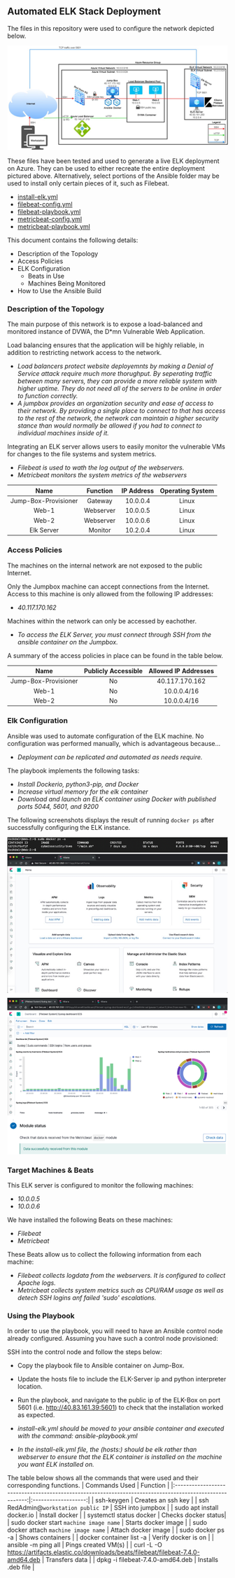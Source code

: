 ## Automated ELK Stack Deployment

The files in this repository were used to configure the network depicted below.
  

![NetworkDiagram](Images/NetworkDiagram.jpg)

These files have been tested and used to generate a live ELK deployment on Azure. They can be used to either recreate the entire deployment pictured above. Alternatively, select portions of the Ansible folder may be used to install only certain pieces of it, such as Filebeat.

  - [install-elk.yml](Ansible/install-elk.yml)
  - [filebeat-config.yml](Ansible/filebeat-config.yml)
  - [filebeat-playbook.yml](Ansible/filebeat-playbook.yml)
  - [metricbeat-config.yml](Ansible/metricbeat-config.yml)
  - [metricbeat-playbook.yml](Ansible/metricbeat-playbook.yml)

This document contains the following details:
- Description of the Topology
- Access Policies
- ELK Configuration
  - Beats in Use
  - Machines Being Monitored
- How to Use the Ansible Build


### Description of the Topology

The main purpose of this network is to expose a load-balanced and monitored instance of DVWA, the D*mn Vulnerable Web Application.

Load balancing ensures that the application will be highly reliable, in addition to restricting network access to the network.
- _Load balancers protect website deployemnts by making a Denial of Service attack require much more thorughput. By seperating traffic between many servers, they can provide a more reliable system with higher uptime. They do not need all of the servers to be online in order to function correctly._
- _A jumpbox provides an organization security and ease of access to their network. By providing a single place to connect to that has access to the rest of the network, the network can maintain a higher security stance than would normally be allowed if you had to connect to individual machines inside of it._

Integrating an ELK server allows users to easily monitor the vulnerable VMs for changes to the file systems and system metrics.
- _Filebeat is used to wath the log output of the webservers._
- _Metricbeat monitors the system metrics of the webservers_


|         Name         |  Function  | IP Address | Operating System |
|:--------------------:|:----------:|:----------:|:----------------:|
| Jump-Box-Provisioner |   Gateway  |  10.0.0.4  |       Linux      |
|         Web-1        |  Webserver |  10.0.0.5  |       Linux      |
|         Web-2        |  Webserver |  10.0.0.6  |       Linux      |
|       Elk Server     |   Monitor  |  10.2.0.4  |       Linux      |

### Access Policies

The machines on the internal network are not exposed to the public Internet. 

Only the Jumpbox machine can accept connections from the Internet. Access to this machine is only allowed from the following IP addresses:
- _40.117.170.162_


Machines within the network can only be accessed by eachother.
- _To access the ELK Server, you must connect through SSH from the ansible container on the Jumpbox._

A summary of the access policies in place can be found in the table below.

|         Name         | Publicly Accessible |     Allowed IP Addresses    |
|:--------------------:|:-------------------:|:---------------------------:|
| Jump-Box-Provisioner |          No         |        40.117.170.162       |
|         Web-1        |          No         |         10.0.0.4/16         |
|         Web-2        |          No         |         10.0.0.4/16         |

### Elk Configuration

Ansible was used to automate configuration of the ELK machine. No configuration was performed manually, which is advantageous because...
- _Deployment can be replicated and automated as needs require._

The playbook implements the following tasks:
- _Install Dockerio, python3-pip, and Docker_
- _Increase virtual memory for the elk container_
- _Download and launch an ELK container using Docker with published ports 5044, 5601, and 9200_

The following screenshots displays the result of running `docker ps` after successfully configuring the ELK instance.

![dockerps.jpg](Images/dockerps.jpg)
![kibana1.jpg](Images/kibana1.jpg)
![kibana2.jpg](Images/kibana2.jpg)

### Target Machines & Beats
This ELK server is configured to monitor the following machines:
- _10.0.0.5_
- _10.0.0.6_

We have installed the following Beats on these machines:
- _Filebeat_
- _Metricbeat_

These Beats allow us to collect the following information from each machine:
- _Filebeat collects logdata from the webservers. It is configured to collect Apache logs._
- _Metricbeat collects system metrics such as CPU/RAM usage as well as detech SSH logins anf failed 'sudo' escalations._

### Using the Playbook
In order to use the playbook, you will need to have an Ansible control node already configured. Assuming you have such a control node provisioned: 

SSH into the control node and follow the steps below:
- Copy the playbook file to Ansible container on Jump-Box.
- Update the hosts file to include the ELK-Server ip and python interpreter location.
- Run the playbook, and navigate to the public ip of the ELK-Box on port 5601 (i.e. http://40.83.161.39:5601) to check that the installation worked as expected.

- _install-elk.yml should be moved to your ansible container and executed with the command: ansible-playbook.yml_
- _In the install-elk.yml file, the (hosts:) should be elk rather than webserver to ensure that the ELK container is installed on the machine you want ELK installed on._

The table below shows all the commands that were used and their corresponding functions.
|         Commands Used                                                                                   |       Function      |
|:-------------------------------------------------------------------------------------------------------:|:-------------------:|
|         ssh-keygen                                                                                      |  Creates an ssh key | 
|         ssh RedAdmin@`workstation public IP`                                                            |   SSH into jumpbox  |
|         sudo apt install docker.io                                                                      |    Install docker   |
|         systemctl status docker                                                                         | Checks docker status|
|         sudo docker start `machine image name`                                                          | Starts docker image |
|         sudo docker attach `machine image name`                                                         | Attach docker image |
|         sudo docker ps -a                                                                               | Shows containers    |
|         docker container list -a                                                                        | Verify docker is on |
|         ansible -m ping all                                                                             | Pings created VM(s) |
|         curl -L -O https://artifacts.elastic.co/downloads/beats/filebeat/filebeat-7.4.0-amd64.deb       |    Transfers data   |
|         dpkg -i filebeat-7.4.0-amd64.deb                                                                | Installs .deb file  |
